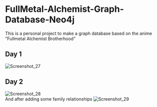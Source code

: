 # FullMetal-Alchemist-Graph-Database-Neo4j
This is a personal project to make a graph database based on the anime "Fullmetal Alchemist Brotherhood"
## Day 1
![Screenshot_27](https://user-images.githubusercontent.com/93603188/190542749-f05783ab-96cb-44b5-8583-ffa9375f6320.png)

## Day 2
![Screenshot_28](https://user-images.githubusercontent.com/93603188/190542951-0ead89bf-bf77-4ebd-8e0e-aac839f1ffbd.png)  
And after adding some family relationships
![Screenshot_29](https://user-images.githubusercontent.com/93603188/190543262-627e994c-4446-4e59-98fb-8204ee819708.png)
